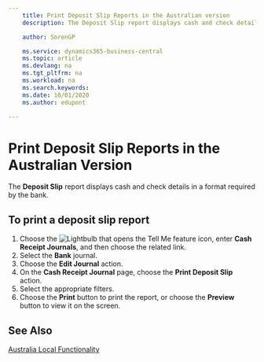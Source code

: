 ```yaml
---
    title: Print Deposit Slip Reports in the Australian version
    description: The Deposit Slip report displays cash and check details in a format required by the bank in the Australian version.

    author: SorenGP

    ms.service: dynamics365-business-central
    ms.topic: article
    ms.devlang: na
    ms.tgt_pltfrm: na
    ms.workload: na
    ms.search.keywords:
    ms.date: 10/01/2020
    ms.author: edupont

---
```

# Print Deposit Slip Reports in the Australian Version

The **Deposit Slip** report displays cash and check details in a format required by the bank.  

## To print a deposit slip report  

1.  Choose the ![Lightbulb that opens the Tell Me feature](../../media/ui-search/search_small.png "Tell me what you want to do") icon, enter **Cash Receipt Journals**, and then choose the related link.  
2.  Select the **Bank** journal.  
3.  Choose the **Edit Journal** action.  
4.  On the **Cash Receipt Journal** page, choose the **Print Deposit Slip** action.  
5.  Select the appropriate filters.  
6.  Choose the **Print** button to print the report, or choose the **Preview** button to view it on the screen.  

## See Also  
 [Australia Local Functionality](australia-local-functionality.md)
